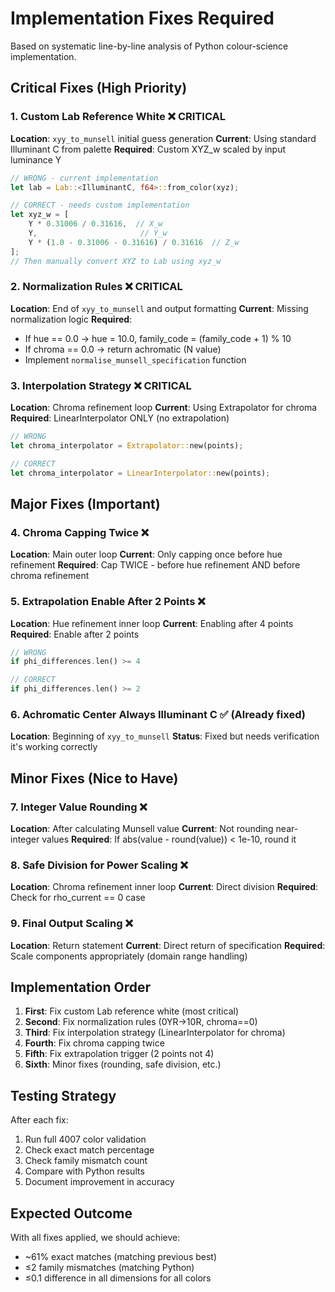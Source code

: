 # Implementation Fixes Required

Based on systematic line-by-line analysis of Python colour-science implementation.

## Critical Fixes (High Priority)

### 1. Custom Lab Reference White ❌ CRITICAL
**Location**: `xyy_to_munsell` initial guess generation
**Current**: Using standard Illuminant C from palette
**Required**: Custom XYZ_w scaled by input luminance Y
```rust
// WRONG - current implementation
let lab = Lab::<IlluminantC, f64>::from_color(xyz);

// CORRECT - needs custom implementation
let xyz_w = [
    Y * 0.31006 / 0.31616,  // X_w
    Y,                       // Y_w  
    Y * (1.0 - 0.31006 - 0.31616) / 0.31616  // Z_w
];
// Then manually convert XYZ to Lab using xyz_w
```

### 2. Normalization Rules ❌ CRITICAL
**Location**: End of `xyy_to_munsell` and output formatting
**Current**: Missing normalization logic
**Required**:
- If hue == 0.0 → hue = 10.0, family_code = (family_code + 1) % 10
- If chroma == 0.0 → return achromatic (N value)
- Implement `normalise_munsell_specification` function

### 3. Interpolation Strategy ❌ CRITICAL  
**Location**: Chroma refinement loop
**Current**: Using Extrapolator for chroma
**Required**: LinearInterpolator ONLY (no extrapolation)
```rust
// WRONG
let chroma_interpolator = Extrapolator::new(points);

// CORRECT
let chroma_interpolator = LinearInterpolator::new(points);
```

## Major Fixes (Important)

### 4. Chroma Capping Twice ❌
**Location**: Main outer loop
**Current**: Only capping once before hue refinement
**Required**: Cap TWICE - before hue refinement AND before chroma refinement

### 5. Extrapolation Enable After 2 Points ❌
**Location**: Hue refinement inner loop
**Current**: Enabling after 4 points
**Required**: Enable after 2 points
```rust
// WRONG
if phi_differences.len() >= 4

// CORRECT  
if phi_differences.len() >= 2
```

### 6. Achromatic Center Always Illuminant C ✅ (Already fixed)
**Location**: Beginning of `xyy_to_munsell`
**Status**: Fixed but needs verification it's working correctly

## Minor Fixes (Nice to Have)

### 7. Integer Value Rounding ❌
**Location**: After calculating Munsell value
**Current**: Not rounding near-integer values
**Required**: If abs(value - round(value)) < 1e-10, round it

### 8. Safe Division for Power Scaling ❌
**Location**: Chroma refinement inner loop
**Current**: Direct division
**Required**: Check for rho_current == 0 case

### 9. Final Output Scaling ❌
**Location**: Return statement
**Current**: Direct return of specification
**Required**: Scale components appropriately (domain range handling)

## Implementation Order

1. **First**: Fix custom Lab reference white (most critical)
2. **Second**: Fix normalization rules (0YR→10R, chroma==0)
3. **Third**: Fix interpolation strategy (LinearInterpolator for chroma)
4. **Fourth**: Fix chroma capping twice
5. **Fifth**: Fix extrapolation trigger (2 points not 4)
6. **Sixth**: Minor fixes (rounding, safe division, etc.)

## Testing Strategy

After each fix:
1. Run full 4007 color validation
2. Check exact match percentage
3. Check family mismatch count
4. Compare with Python results
5. Document improvement in accuracy

## Expected Outcome

With all fixes applied, we should achieve:
- ~61% exact matches (matching previous best)
- ≤2 family mismatches (matching Python)
- ≤0.1 difference in all dimensions for all colors